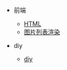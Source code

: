 <!-- _sidebar.md -->

* 前端
  * [HTML](/HTML/JS.md) <!--注意这里是相对路径-->
  * [图片列表渲染](/kafka/zion_bind.md) <!--注意这里是相对路径-->

* diy
  * [diy](/ProjectDocs/java基础.md)